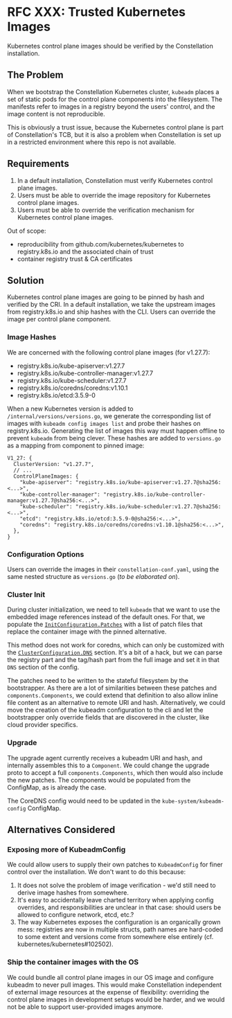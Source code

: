 # RFC XXX: Trusted Kubernetes Images

Kubernetes control plane images should be verified by the Constellation installation.

## The Problem

When we bootstrap the Constellation Kubernetes cluster, `kubeadm` places a set
of static pods for the control plane components into the filesystem. The
manifests refer to images in a registry beyond the users' control, and the
image content is not reproducible.

This is obviously a trust issue, because the Kubernetes control plane is
part of Constellation's TCB, but it is also a problem when Constellation is set
up in a restricted environment where this repo is not available.

## Requirements

1. In a default installation, Constellation must verify Kubernetes control plane images.
2. Users must be able to override the image repository for Kubernetes control plane images.
3. Users must be able to override the verification mechanism for Kubernetes control plane images.

Out of scope:

- reproducibility from github.com/kubernetes/kubernetes to registry.k8s.io and
  the associated chain of trust
- container registry trust & CA certificates

## Solution

Kubernetes control plane images are going to be pinned by hash and verified by
the CRI. In a default installation, we take the upstream images from
registry.k8s.io and ship hashes with the CLI. Users can override the image
per control plane component.

### Image Hashes

We are concerned with the following control plane images (for v1.27.7):

- registry.k8s.io/kube-apiserver:v1.27.7
- registry.k8s.io/kube-controller-manager:v1.27.7
- registry.k8s.io/kube-scheduler:v1.27.7
- registry.k8s.io/coredns/coredns:v1.10.1
- registry.k8s.io/etcd:3.5.9-0

When a new Kubernetes version is added to `/internal/versions/versions.go`, we
generate the corresponding list of images with `kubeadm config images list` and
probe their hashes on registry.k8s.io. Generating the list of images this way
must happen offline to prevent `kubeadm` from being clever. These hashes are
added to `versions.go` as a mapping from component to pinned image:

```golang
V1_27: {
  ClusterVersion: "v1.27.7",
  // ...
  ControlPlaneImages: {
    "kube-apiserver": "registry.k8s.io/kube-apiserver:v1.27.7@sha256:<...>", 
    "kube-controller-manager": "registry.k8s.io/kube-controller-manager:v1.27.7@sha256:<...>", 
    "kube-scheduler": "registry.k8s.io/kube-scheduler:v1.27.7@sha256:<...>", 
    "etcd": "registry.k8s.io/etcd:3.5.9-0@sha256:<...>",
    "coredns": "registry.k8s.io/coredns/coredns:v1.10.1@sha256:<...>",
  },
}
```

### Configuration Options

Users can override the images in their `constellation-conf.yaml`, using the
same nested structure as `versions.go` (*to be elaborated on*).

### Cluster Init

During cluster initialization, we need to tell `kubeadm` that we want to use
the embedded image references instead of the default ones. For that, we
populate the
[`InitConfiguration.Patches`](https://pkg.go.dev/k8s.io/kubernetes@v1.27.7/cmd/kubeadm/app/apis/kubeadm/v1beta3#InitConfiguration)
with a list of patch files that replace the container image with the pinned
alternative.

This method does not work for coredns, which can only be customized with the
[`ClusterConfiguration.DNS`](https://pkg.go.dev/k8s.io/kubernetes@v1.27.7/cmd/kubeadm/app/apis/kubeadm/v1beta3#ClusterConfiguration)
section. It's a bit of a hack, but we can parse the registry part and the
tag/hash part from the full image and set it in that `DNS` section of the
config.

The patches need to be written to the stateful filesystem by the
bootstrapper. As there are a lot of similarities between these patches and
`components.Components`, we could extend that definition to also allow inline
file content as an alternative to remote URI and hash. Alternatively, we could
move the creation of the kubeadm configuration to the cli and let the
bootstrapper only override fields that are discovered in the cluster, like
cloud provider specifics.

### Upgrade

The upgrade agent currently receives a kubeadm URI and hash, and internally
assembles this to a `Component`. We could change the upgrade proto to accept
a full `components.Components`, which then would also include the new patches.
The components would be populated from the ConfigMap, as is already the case.

The CoreDNS config would need to be updated in the `kube-system/kubeadm-config`
ConfigMap.

## Alternatives Considered

### Exposing more of KubeadmConfig

We could allow users to supply their own patches to `KubeadmConfig` for finer
control over the installation. We don't want to do this because:

1. It does not solve the problem of image verification - we'd still need to
   derive image hashes from somewhere.
2. It's easy to accidentally leave charted territory when applying config
   overrides, and responsibilities are unclear in that case: should users be
   allowed to configure network, etcd, etc.?
3. The way Kubernetes exposes the configuration is an organically grown mess:
   registries are now in multiple structs, path names are hard-coded to some
   extent and versions come from somewhere else entirely (cf.
   kubernetes/kubernetes#102502).

### Ship the container images with the OS

We could bundle all control plane images in our OS image and configure kubeadm
to never pull images. This would make Constellation independent of external
image resources at the expense of flexibility: overriding the control plane
images in development setups would be harder, and we would not be able to
support user-provided images anymore.
